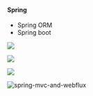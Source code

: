 #### Spring

- Spring ORM
- Spring boot

![](https://i.loli.net/2021/02/05/kpEIFsLlKUDxi3Y.png)

![](https://i.loli.net/2021/02/05/ozDwSbqpBCJtd4Y.png)

![](https://i.loli.net/2021/02/05/UqKkWX4tjhsCycr.png)

![spring-mvc-and-webflux](https://i.loli.net/2021/02/05/xcLOtFqs94y6QvI.png)